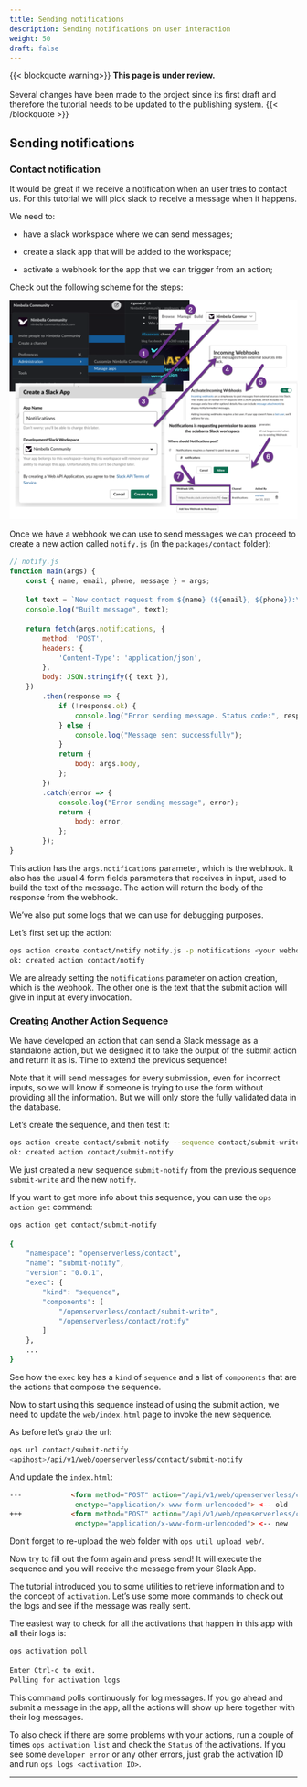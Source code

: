 ```yaml
---
title: Sending notifications
description: Sending notifications on user interaction
weight: 50
draft: false
---
```


{{< blockquote warning>}}
<strong>This page is under review.</strong><br/>
<br/>
Several changes have been made to the project since its first draft and therefore the
tutorial needs to be updated to the publishing system.
{{< /blockquote >}}

## Sending notifications

### Contact notification

It would be great if we receive a notification when an user tries to
contact us. For this tutorial we will pick slack to receive a message
when it happens.

We need to:

- have a slack workspace where we can send messages;

- create a slack app that will be added to the workspace;

- activate a webhook for the app that we can trigger from an action;

Check out the following scheme for the steps:

![Slack Webhook](/docs/tutorial/images/slackurl.png)

Once we have a webhook we can use to send messages we can proceed to
create a new action called `notify.js` (in the `packages/contact`
folder):

```javascript
// notify.js
function main(args) {
    const { name, email, phone, message } = args;

    let text = `New contact request from ${name} (${email}, ${phone}):\n${message}`;
    console.log("Built message", text);

    return fetch(args.notifications, {
        method: 'POST',
        headers: {
            'Content-Type': 'application/json',
        },
        body: JSON.stringify({ text }),
    })
        .then(response => {
            if (!response.ok) {
                console.log("Error sending message. Status code:", response.status);
            } else {
                console.log("Message sent successfully");
            }
            return {
                body: args.body,
            };
        })
        .catch(error => {
            console.log("Error sending message", error);
            return {
                body: error,
            };
        });
}
```

This action has the `args.notifications` parameter, which is the
webhook. It also has the usual 4 form fields parameters that receives in
input, used to build the text of the message. The action will return the
body of the response from the webhook.

We’ve also put some logs that we can use for debugging purposes.

Let’s first set up the action:

```bash
ops action create contact/notify notify.js -p notifications <your webhook>
ok: created action contact/notify
```

We are already setting the `notifications` parameter on action creation,
which is the webhook. The other one is the text that the submit action
will give in input at every invocation.

### Creating Another Action Sequence

We have developed an action that can send a Slack message as a
standalone action, but we designed it to take the output of the submit
action and return it as is. Time to extend the previous sequence!

Note that it will send messages for every submission, even for incorrect
inputs, so we will know if someone is trying to use the form without
providing all the information. But we will only store the fully
validated data in the database.

Let’s create the sequence, and then test it:

```bash
ops action create contact/submit-notify --sequence contact/submit-write,contact/notify --web true
ok: created action contact/submit-notify
```

We just created a new sequence `submit-notify` from the previous
sequence `submit-write` and the new `notify`.

If you want to get more info about this sequence, you can use the
`ops action get` command:

```bash
ops action get contact/submit-notify

{
    "namespace": "openserverless/contact",
    "name": "submit-notify",
    "version": "0.0.1",
    "exec": {
        "kind": "sequence",
        "components": [
            "/openserverless/contact/submit-write",
            "/openserverless/contact/notify"
        ]
    },
    ...
}
```

See how the `exec` key has a `kind` of `sequence` and a list of
`components` that are the actions that compose the sequence.

Now to start using this sequence instead of using the submit action, we
need to update the `web/index.html` page to invoke the new sequence.

As before let’s grab the url:

```bash
ops url contact/submit-notify
<apihost>/api/v1/web/openserverless/contact/submit-notify
```

And update the `index.html`:

```html
---            <form method="POST" action="/api/v1/web/openserverless/contact/submit-write"
                enctype="application/x-www-form-urlencoded"> <-- old
+++            <form method="POST" action="/api/v1/web/openserverless/contact/submit-notify"
                enctype="application/x-www-form-urlencoded"> <-- new
```

Don’t forget to re-upload the web folder with `ops util upload web/`.

Now try to fill out the form again and press send! It will execute the
sequence and you will receive the message from your Slack App.

The tutorial introduced you to some utilities to retrieve information
and to the concept of `activation`. Let’s use some more commands to
check out the logs and see if the message was really sent.

The easiest way to check for all the activations that happen in this app
with all their logs is:

```bash
ops activation poll

Enter Ctrl-c to exit.
Polling for activation logs
```

This command polls continuously for log messages. If you go ahead and
submit a message in the app, all the actions will show up here together
with their log messages.

To also check if there are some problems with your actions, run a couple
of times `ops activation list` and check the `Status` of the
activations. If you see some `developer error` or any other errors, just
grab the activation ID and run `ops logs <activation ID>`.

---